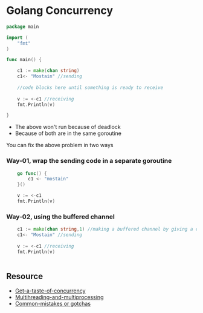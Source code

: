 # Golang Concurrency

```go
package main

import (
	"fmt"
)

func main() {

	c1 := make(chan string)
  	c1<- "Mostain" //sending
  
  	//code blocks here until something is ready to receive
	
	v := <-c1 //receiving
	fmt.Println(v)

}
```
* The above won't run because of deadlock
* Because of both are in the same goroutine

You can fix the above problem in two ways

### Way-01, wrap the sending code in a separate goroutine
```go
	go func() {
		c1 <- "mostain"
	}()

	v := <-c1
	fmt.Println(v)
```

### Way-02, using the buffered channel
```go
	c1 := make(chan string,1) //making a buffered channel by giving a capacity
  	c1<- "Mostain" //sending
  
	v := <-c1 //receiving
	fmt.Println(v)
	
```

## Resource
* [Get-a-taste-of-concurrency](https://levelup.gitconnected.com/get-a-taste-of-concurrency-in-go-625e4301810f)
* [Multihreading-and-multiprocessing](https://www.mineiros.io/blog/guide-to-multihreading-and-multiprocessing)
* [Common-mistakes or gotchas](https://www.linkedin.com/pulse/50-shades-go-traps-gotchas-common-mistakes-new-golang-okhotnikov-1f/)
